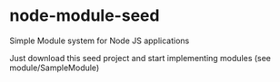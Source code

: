 # node-module-seed
Simple Module system for Node JS applications

Just download this seed project and start implementing modules (see module/SampleModule)